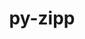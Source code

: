 ---
title: "py-zipp"
layout: cache
categories: [package, develop-2023-10-15]
meta: {"versions": ["3.17.0"], "compilers": ["gcc@=11.1.0", "gcc@=11.3.0", "gcc@=11.4.0", "gcc@=7.5.0", "oneapi@=2023.2.1"], "oss": ["ubuntu18.04", "ubuntu20.04", "ubuntu22.04"], "platforms": ["linux"], "targets": ["x86_64_v3"], "stacks": ["data-vis-sdk", "e4s", "e4s-oneapi", "ml-linux-x86_64-cpu", "ml-linux-x86_64-cuda", "ml-linux-x86_64-rocm", "radiuss", "root"], "num_specs": 9, "num_specs_by_stack": {"radiuss": 1, "root": 9, "data-vis-sdk": 1, "e4s": 1, "e4s-oneapi": 4, "ml-linux-x86_64-rocm": 2, "ml-linux-x86_64-cpu": 2, "ml-linux-x86_64-cuda": 2}}
spec_details: [{"hash": "up3yzfsrjoj6numr3kw3sd6zizrllxuq", "compiler": "gcc@=7.5.0", "versions": ["3.17.0"], "os": "ubuntu18.04", "platform": "linux", "target": "x86_64_v3", "variants": ["build_system=python_pip"], "stacks": ["radiuss", "root"], "size": "-", "tarball": "https://binaries.spack.io/releases/develop-2023-10-15/build_cache/linux-ubuntu18.04-x86_64_v3/gcc-7.5.0/py-zipp-3.17.0/linux-ubuntu18.04-x86_64_v3-gcc-7.5.0-py-zipp-3.17.0-up3yzfsrjoj6numr3kw3sd6zizrllxuq.spack"}, {"hash": "6jmf2ck5vygwpajgo3535jva5xl2hlks", "compiler": "gcc@=11.1.0", "versions": ["3.17.0"], "os": "ubuntu20.04", "platform": "linux", "target": "x86_64_v3", "variants": ["build_system=python_pip"], "stacks": ["root", "data-vis-sdk"], "size": "-", "tarball": "https://binaries.spack.io/releases/develop-2023-10-15/build_cache/linux-ubuntu20.04-x86_64_v3/gcc-11.1.0/py-zipp-3.17.0/linux-ubuntu20.04-x86_64_v3-gcc-11.1.0-py-zipp-3.17.0-6jmf2ck5vygwpajgo3535jva5xl2hlks.spack"}, {"hash": "lkpx3fbejjlj23pxwiu5tbsps6eurtjw", "compiler": "gcc@=11.4.0", "versions": ["3.17.0"], "os": "ubuntu20.04", "platform": "linux", "target": "x86_64_v3", "variants": ["build_system=python_pip"], "stacks": ["root", "e4s"], "size": "-", "tarball": "https://binaries.spack.io/releases/develop-2023-10-15/build_cache/linux-ubuntu20.04-x86_64_v3/gcc-11.4.0/py-zipp-3.17.0/linux-ubuntu20.04-x86_64_v3-gcc-11.4.0-py-zipp-3.17.0-lkpx3fbejjlj23pxwiu5tbsps6eurtjw.spack"}, {"hash": "2yxb2ydvluctcrer77yuanjf5yqoleq3", "compiler": "oneapi@=2023.2.1", "versions": ["3.17.0"], "os": "ubuntu20.04", "platform": "linux", "target": "x86_64_v3", "variants": ["build_system=python_pip"], "stacks": ["root", "e4s-oneapi"], "size": "-", "tarball": "https://binaries.spack.io/releases/develop-2023-10-15/build_cache/linux-ubuntu20.04-x86_64_v3/oneapi-2023.2.1/py-zipp-3.17.0/linux-ubuntu20.04-x86_64_v3-oneapi-2023.2.1-py-zipp-3.17.0-2yxb2ydvluctcrer77yuanjf5yqoleq3.spack"}, {"hash": "wchtuuowab56bvo3qe4nce3ffz7536u5", "compiler": "oneapi@=2023.2.1", "versions": ["3.17.0"], "os": "ubuntu20.04", "platform": "linux", "target": "x86_64_v3", "variants": ["build_system=python_pip"], "stacks": ["root", "e4s-oneapi"], "size": "-", "tarball": "https://binaries.spack.io/releases/develop-2023-10-15/build_cache/linux-ubuntu20.04-x86_64_v3/oneapi-2023.2.1/py-zipp-3.17.0/linux-ubuntu20.04-x86_64_v3-oneapi-2023.2.1-py-zipp-3.17.0-wchtuuowab56bvo3qe4nce3ffz7536u5.spack"}, {"hash": "k3u4yizrb7do2mnipi73zljsq2bnncoa", "compiler": "oneapi@=2023.2.1", "versions": ["3.17.0"], "os": "ubuntu20.04", "platform": "linux", "target": "x86_64_v3", "variants": ["build_system=python_pip"], "stacks": ["root", "e4s-oneapi"], "size": "-", "tarball": "https://binaries.spack.io/releases/develop-2023-10-15/build_cache/linux-ubuntu20.04-x86_64_v3/oneapi-2023.2.1/py-zipp-3.17.0/linux-ubuntu20.04-x86_64_v3-oneapi-2023.2.1-py-zipp-3.17.0-k3u4yizrb7do2mnipi73zljsq2bnncoa.spack"}, {"hash": "3bwleynx4ndczis6lo3xskwg4ydydeun", "compiler": "oneapi@=2023.2.1", "versions": ["3.17.0"], "os": "ubuntu20.04", "platform": "linux", "target": "x86_64_v3", "variants": ["build_system=python_pip"], "stacks": ["root", "e4s-oneapi"], "size": "-", "tarball": "https://binaries.spack.io/releases/develop-2023-10-15/build_cache/linux-ubuntu20.04-x86_64_v3/oneapi-2023.2.1/py-zipp-3.17.0/linux-ubuntu20.04-x86_64_v3-oneapi-2023.2.1-py-zipp-3.17.0-3bwleynx4ndczis6lo3xskwg4ydydeun.spack"}, {"hash": "o23jlkdmndemqr3nno2kf2ifywkedaif", "compiler": "gcc@=11.3.0", "versions": ["3.17.0"], "os": "ubuntu22.04", "platform": "linux", "target": "x86_64_v3", "variants": ["build_system=python_pip"], "stacks": ["ml-linux-x86_64-rocm", "ml-linux-x86_64-cpu", "ml-linux-x86_64-cuda", "root"], "size": "-", "tarball": "https://binaries.spack.io/releases/develop-2023-10-15/build_cache/linux-ubuntu22.04-x86_64_v3/gcc-11.3.0/py-zipp-3.17.0/linux-ubuntu22.04-x86_64_v3-gcc-11.3.0-py-zipp-3.17.0-o23jlkdmndemqr3nno2kf2ifywkedaif.spack"}, {"hash": "smfdfyxomvvdech6wdy37etqrhsdtfnp", "compiler": "gcc@=11.3.0", "versions": ["3.17.0"], "os": "ubuntu22.04", "platform": "linux", "target": "x86_64_v3", "variants": ["build_system=python_pip"], "stacks": ["ml-linux-x86_64-rocm", "ml-linux-x86_64-cpu", "ml-linux-x86_64-cuda", "root"], "size": "-", "tarball": "https://binaries.spack.io/releases/develop-2023-10-15/build_cache/linux-ubuntu22.04-x86_64_v3/gcc-11.3.0/py-zipp-3.17.0/linux-ubuntu22.04-x86_64_v3-gcc-11.3.0-py-zipp-3.17.0-smfdfyxomvvdech6wdy37etqrhsdtfnp.spack"}]
---